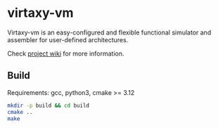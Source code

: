 # virtaxy-vm

Virtaxy-vm is an easy-configured and flexible functional simulator and assembler for user-defined architectures.

Check [project wiki](https://github.com/trexxet/virtaxy-vm/wiki) for more information.

## Build
Requirements: gcc, python3, cmake >= 3.12
```sh
mkdir -p build && cd build
cmake ..
make
```

